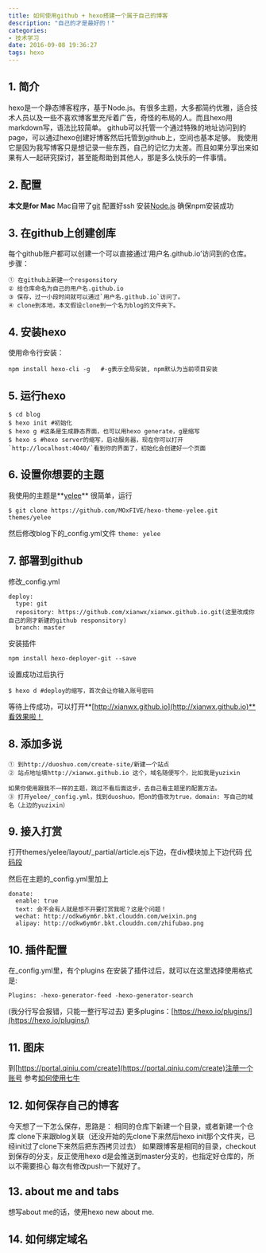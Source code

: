 ```yaml
---
title: 如何使用github + hexo搭建一个属于自己的博客
description: "自己的才是最好的！"
categories:
- 技术学习
date: 2016-09-08 19:36:27
tags: hexo
---
```

## 1. 简介
hexo是一个静态博客程序，基于Node.js。有很多主题，大多都简约优雅，适合技术人员以及一些不喜欢博客里充斥着广告，奇怪的布局的人。而且hexo用markdown写，语法比较简单。
github可以托管一个通过特殊的地址访问到的page，可以通过hexo创建好博客然后托管到github上，空间也基本足够。
我使用它是因为我写博客只是想记录一些东西，自己的记忆力太差。而且如果分享出来如果有人一起研究探讨，甚至能帮助到其他人，那是多么快乐的一件事情。
## 2. 配置
**本文是for Mac**
Mac自带了[git](https://git-scm.com/downloads)
配置好ssh
安装[Node.js](http://nodejs.org/)
确保npm安装成功
## 3. 在github上创建创库
每个github账户都可以创建一个可以直接通过‘用户名.github.io’访问到的仓库。
步骤：
```
① 在github上新建一个responsitory
② 给仓库命名为自己的用户名.github.io
③ 保存，过一小段时间就可以通过`用户名.github.io`访问了。
④ clone到本地，本文假设clone到一个名为blog的文件夹下。
```
## 4. 安装hexo
使用命令行安装：
```
npm install hexo-cli -g   #-g表示全局安装, npm默认为当前项目安装
```
## 5. 运行hexo
```
$ cd blog
$ hexo init #初始化
$ hexo g #这条是生成静态界面，也可以用hexo generate，g是缩写
$ hexo s #hexo server的缩写，启动服务器，现在你可以打开`http://localhost:4040/`看到你的界面了，初始化会创建好一个页面
```
## 6. 设置你想要的主题
我使用的主题是**[yelee](https://github.com/MOxFIVE/hexo-theme-yelee)**
很简单，运行
```
$ git clone https://github.com/MOxFIVE/hexo-theme-yelee.git themes/yelee
```
然后修改blog下的_config.yml文件
`theme: yelee`
## 7. 部署到github
修改_config.yml
```
deploy:
  type: git
  repository: https://github.com/xianwx/xianwx.github.io.git(这里改成你自己的刚才新建的github responsitory)
  branch: master 
```
安装插件
```
npm install hexo-deployer-git --save
```
设置成功过后执行
```
$ hexo d #deploy的缩写，首次会让你输入账号密码
```
等待上传成功，可以打开**[http://xianwx.github.io](http://xianwx.github.io)**看效果啦！

## 8. 添加多说
```
① 到http://duoshuo.com/create-site/新建一个站点
② 站点地址填http://xianwx.github.io 这个，域名随便写个，比如我是yuzixin

如果你使用跟我不一样的主题，跳过不看后面这步，去自己看主题里的配置方法。
③ 打开yelee/_config.yml，找到duoshuo，把on的值改为true，domain: 写自己的域名（上边的yuzixin）
```
## 9. 接入打赏
打开themes/yelee/layout/_partial/article.ejs下边，在div模块加上下边代码
[代码段](https://xianwx.github.io/show/article.txt)

然后在主题的_config.yml里加上
```
donate:
  enable: true
  text: 会不会有人就是想不开要打赏我呢？这是个问题！
  wechat: http://odkw6ym6r.bkt.clouddn.com/weixin.png
  alipay: http://odkw6ym6r.bkt.clouddn.com/zhifubao.png
```
## 10. 插件配置
在_config.yml里，有个plugins
在安装了插件过后，就可以在这里选择使用格式是:
```
Plugins: -hexo-generator-feed -hexo-generator-search
```
(我分行写会报错，只能一整行写过去)
更多plugins：[https://hexo.io/plugins/](https://hexo.io/plugins/)
## 11. 图床
到[https://portal.qiniu.com/create](https://portal.qiniu.com/create)注册一个账号
参考[如何使用七牛](http://www.jianshu.com/p/6dce6094bf61)
## 12. 如何保存自己的博客
今天想了一下怎么保存，思路是：
    相同的仓库下新建一个目录，或者新建一个仓库
    clone下来跟blog关联（还没开始的先clone下来然后hexo init那个文件夹，已经init过了clone下来然后把东西拷贝过去）
    如果跟博客是相同的目录，checkout到保存的分支，反正使用hexo d是会推送到master分支的，也指定好仓库的，所以不需要担心
    每次有修改push一下就好了。
## 13. about me and tabs
想写about me的话，使用hexo new about me.
## 14. 如何绑定域名
